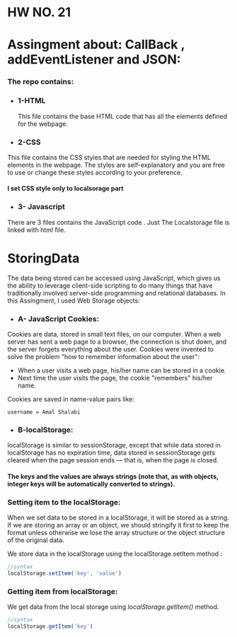 # HW NO. 21

# Assingment about: CallBack ,  addEventListener and JSON:

 ### The repo contains:

* ### 1-HTML
  This file contains the base HTML code that has all the elements defined for the webpage.
* ### 2-CSS
This file contains the CSS styles that are needed for styling the HTML elements in the webpage. The styles are self-explanatory and you are free to use or change these styles according to your preference.
#### I set CSS style only to localsorage part

* ### 3- Javascript
There are 3 files contains the JavaScript code  . Just The Localstorage file is linked with html file.

# StoringData
The data being stored can be accessed using JavaScript, which gives us the ability to leverage client-side scripting to do many things that have traditionally involved server-side programming and relational databases. In this Assingment, I used Web Storage objects:

* ### A- JavaScript Cookies:
Cookies are data, stored in small text files, on our computer.
When a web server has sent a web page to a browser, the connection is shut down, and the server forgets everything about the user.
Cookies were invented to solve the problem "how to remember information about the user":

* When a user visits a web page, his/her name can be stored in a cookie.
* Next time the user visits the page, the cookie "remembers" his/her name.

Cookies are saved in name-value pairs like:
```
username = Amal Shalabi
```

* ### B-localStorage:
localStorage is similar to sessionStorage, except that while data stored in localStorage has no expiration time, data stored in sessionStorage gets cleared when the page session ends — that is, when the page is closed.

#### The keys and the values are always strings (note that, as with objects, integer keys will be automatically converted to strings).

### Setting item to the localStorage:

When we set data to be stored in a localStorage, it will be stored as a string. If we are storing an array or an object, we should stringify it first to keep the format unless otherwise we lose the array structure or the object structure of the original data.

We store data in the localStorage using the localStorage.setItem method :

```js
//syntax
localStorage.setItem('key', 'value')
```
### Getting item from localStorage:

We get data from the local storage using _localStorage.getItem()_ method.

```js
//syntax
localStorage.getItem('key')

